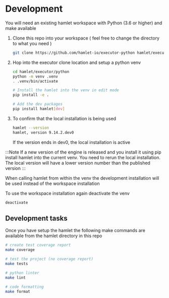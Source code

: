 # Development

You will need an existing hamlet workspace with Python (3.6 or higher) and make available

1. Clone this repo into your workspace ( feel free to change the directory to what you need )

    ```bash
    git clone https://github.com/hamlet-io/executor-python hamlet/executor/python
    ```

2. Hop into the executor clone location and setup a python venv

    ```bash
    cd hamlet/executor/python
    python -m venv .venv
    . .venv/bin/activate

    # Install the hamlet into the venv in edit mode
    pip install -e .

    # Add the dev packages
    pip install hamlet[dev]
    ```

3. To confirm that the local installation is being used

    ```bash
    hamlet --version
    hamlet, version 9.14.2.dev0
    ```

    If the version ends in dev0, the local installation is active

:::Note
If a new version of the engine is released and you install it using pip install hamlet into the current venv. You need to rerun the local installation.
The local version will have a lower version number than the published version
:::

When calling hamlet from within the venv the development installation will be used instead of the workspace installation

To use the workspace installation again deactivate the venv

```bash
deactivate
```

## Development tasks

Once you have setup the hamlet the following make commands are available from the hamlet directory in this repo

```bash
# create test coverage report
make coverage

# test the project (no coverage report)
make tests

# python linter
make lint

# code formatting
make format
```
